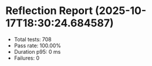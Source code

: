 # Reflection Report (2025-10-17T18:30:24.684587)

- Total tests: 708
- Pass rate: 100.00%
- Duration p95: 0 ms
- Failures: 0

